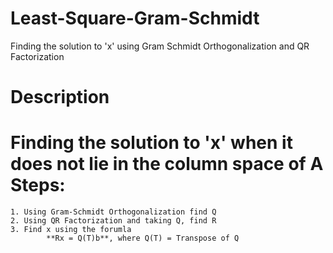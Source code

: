 # Least-Square-Gram-Schmidt
Finding the solution to 'x' using Gram Schmidt  Orthogonalization and QR Factorization

Description
=====================================
Finding the solution to 'x' when it does not lie in the column space of A
Steps:
========
	1. Using Gram-Schmidt Orthogonalization find Q
	2. Using QR Factorization and taking Q, find R
	3. Find x using the forumla
			**Rx = Q(T)b**, where Q(T) = Transpose of Q
